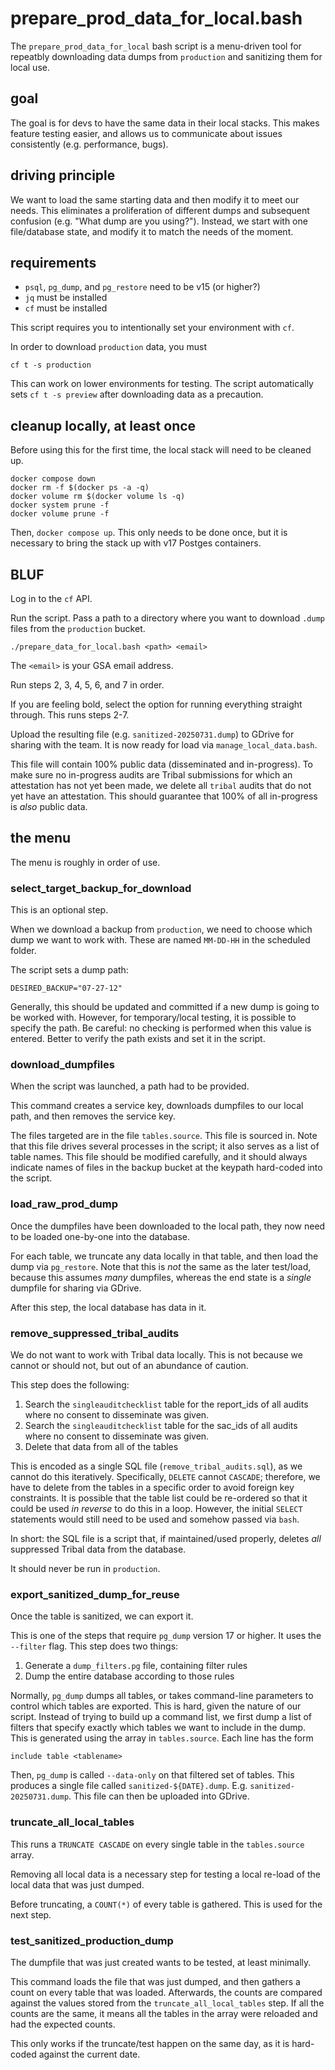 # prepare_prod_data_for_local.bash

The `prepare_prod_data_for_local` bash script is a menu-driven tool for repeatbly downloading data dumps from `production` and sanitizing them for local use. 

## goal

The goal is for devs to have the same data in their local stacks. This makes feature testing easier, and allows us to communicate about issues consistently (e.g. performance, bugs).

## driving principle

We want to load the same starting data and then modify it to meet our needs. This eliminates a proliferation of different dumps and subsequent confusion (e.g. "What dump are you using?"). Instead, we start with one file/database state, and modify it to match the needs of the moment.

## requirements

* `psql`, `pg_dump`, and `pg_restore` need to be v15 (or higher?)
* `jq` must be installed
* `cf` must be installed

This script requires you to intentionally set your environment with `cf`.

In order to download `production` data, you must

```
cf t -s production
```

This can work on lower environments for testing. The script automatically sets `cf t -s preview` after downloading data as a precaution.

## cleanup locally, at least once

Before using this for the first time, the local stack will need to be cleaned up.

```
docker compose down
docker rm -f $(docker ps -a -q)
docker volume rm $(docker volume ls -q)
docker system prune -f
docker volume prune -f
```

Then, `docker compose up`. This only needs to be done once, but it is necessary to bring the stack up with v17 Postges containers.

## BLUF

Log in to the `cf` API.

Run the script. Pass a path to a directory where you want to download `.dump` files from the `production` bucket.

```
./prepare_data_for_local.bash <path> <email>
```

The `<email>` is your GSA email address.

Run steps 2, 3, 4, 5, 6, and 7 in order.

If you are feeling bold, select the option for running everything straight through. This runs steps 2-7.

Upload the resulting file (e.g. `sanitized-20250731.dump`) to GDrive for sharing with the team. It is now ready for load via `manage_local_data.bash`.

This file will contain 100% public data (disseminated and in-progress). To make sure no in-progress audits are Tribal submissions for which an attestation has not yet been made, we delete all `tribal` audits that do not yet have an attestation. This should guarantee that 100% of all in-progress is *also* public data.

## the menu

The menu is roughly in order of use.

### select_target_backup_for_download

This is an optional step.

When we download a backup from `production`, we need to choose which dump we want to work with. These are named `MM-DD-HH` in the scheduled folder.

The script sets a dump path:

```
DESIRED_BACKUP="07-27-12"
```

Generally, this should be updated and committed if a new dump is going to be worked with. However, for temporary/local testing, it is possible to specify the path. Be careful: no checking is performed when this value is entered. Better to verify the path exists and set it in the script.

### download_dumpfiles

When the script was launched, a path had to be provided.

This command creates a service key, downloads dumpfiles to our local path, and then removes the service key.

The files targeted are in the file `tables.source`. This file is sourced in. Note that this file drives several processes in the script; it also serves as a list of table names. This file should be modified carefully, and it should always indicate names of files in the backup bucket at the keypath hard-coded into the script.

### load_raw_prod_dump

Once the dumpfiles have been downloaded to the local path, they now need to be loaded one-by-one into the database.

For each table, we truncate any data locally in that table, and then load the dump via `pg_restore`. Note that this is *not* the same as the later test/load, because this assumes *many* dumpfiles, whereas the end state is a *single* dumpfile for sharing via GDrive.

After this step, the local database has data in it.

### remove_suppressed_tribal_audits

We do not want to work with Tribal data locally. This is not because we cannot or should not, but out of an abundance of caution.

This step does the following:

1. Search the `singleauditchecklist` table for the report_ids of all audits where no consent to disseminate was given.
2. Search the `singleauditchecklist` table for the sac_ids of all audits where no consent to disseminate was given.
3. Delete that data from all of the tables

This is encoded as a single SQL file (`remove_tribal_audits.sql`), as we cannot do this iteratively. Specifically, `DELETE` cannot `CASCADE`; therefore, we have to delete from the tables in a specific order to avoid foreign key constraints. It is possible that the table list could be re-ordered so that it could be used *in reverse* to do this in a loop. However, the initial `SELECT` statements would still need to be used and somehow passed via `bash`. 

In short: the SQL file is a script that, if maintained/used properly, deletes *all* suppressed Tribal data from the database.

It should never be run in `production`.

### export_sanitized_dump_for_reuse

Once the table is sanitized, we can export it.

This is one of the steps that require `pg_dump` version 17 or higher. It uses the `--filter` flag. This step does two things:

1. Generate a `dump_filters.pg` file, containing filter rules
2. Dump the entire database according to those rules

Normally, `pg_dump` dumps all tables, or takes command-line parameters to control which tables are exported. This is hard, given the nature of our script. Instead of trying to build up a command list, we first dump a list of filters that specify exactly which tables we want to include in the dump. This is generated using the array in `tables.source`. Each line has the form

```
include table <tablename>
```

Then, `pg_dump` is called `--data-only` on that filtered set of tables. This produces a single file called `sanitized-${DATE}.dump`. E.g. `sanitized-20250731.dump`. This file can then be uploaded into GDrive.

### truncate_all_local_tables

This runs a `TRUNCATE CASCADE` on every single table in the `tables.source` array. 

Removing all local data is a necessary step for testing a local re-load of the local data that was just dumped.

Before truncating, a `COUNT(*)` of every table is gathered. This is used for the next step.

### test_sanitized_production_dump

The dumpfile that was just created wants to be tested, at least minimally.

This command loads the file that was just dumped, and then gathers a count on every table that was loaded. Afterwards, the counts are compared against the values stored from the `truncate_all_local_tables` step. If all the counts are the same, it means all the tables in the array were reloaded and had the expected counts.

This only works if the truncate/test happen on the same day, as it is hard-coded against the current date. 
